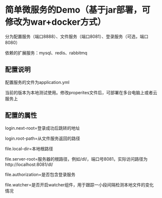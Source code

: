 # 简单微服务的Demo（基于jar部署，可修改为war+docker方式）

分为配置服务（端口8888）、文件服务（端口8081）、登录服务（可选，端口8080）

依赖的扩展服务：mysql、redis、rabbitmq

## 配置说明

配置服务的文件为application.yml

当前的版本为本地测试使用。修改properites文件后，可部署在多台电脑上或者云服务上

## 配置的属性

login.next-root=登录成功后跳转的地址

login.root-path=从文件服务返回的路径

file.local-dir=本地根路径

file.server-root=服务器的根路径，例如/dl/，端口号8081，实际访问路径为http://localhost:8081/dl/

file.authorization=是否包含登录服务

file.watcher=是否开启watcher组件，用于跟踪一小段间隔检测本地文件的变化情况


